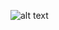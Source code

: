 [logo]: https://www.altushost.com/wp-content/uploads/2015/10/gold-rush-saloon.gif "Logo Title Text 2"

![alt text][logo]

